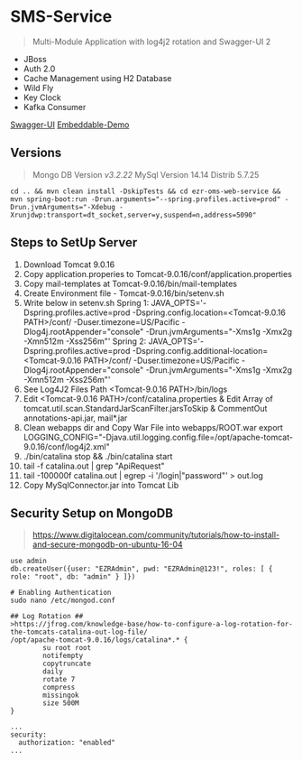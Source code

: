 # SMS-Service #
> Multi-Module Application with log4j2 rotation and Swagger-UI 2

- JBoss
- Auth 2.0
- Cache Management using H2 Database
- Wild Fly
- Key Clock
- Kafka Consumer

[Swagger-UI](http://localhost:8090/sms-service/api/v1/swagger-ui.html "Swagger URL")
[Embeddable-Demo](https://www.callicoder.com/hibernate-spring-boot-jpa-embeddable-demo/ "Embeddable Demo")

## Versions ##
> Mongo DB Version _v3.2.22_
> MySql Version 14.14 Distrib 5.7.25

```cd .. && mvn clean install -DskipTests && cd ezr-oms-web-service && mvn spring-boot:run -Drun.arguments="--spring.profiles.active=prod" -Drun.jvmArguments="-Xdebug -Xrunjdwp:transport=dt_socket,server=y,suspend=n,address=5090"```

## Steps to SetUp Server ##
1. Download Tomcat 9.0.16
2. Copy application.properies to Tomcat-9.0.16/conf/application.properties
3. Copy mail-templates at Tomcat-9.0.16/bin/mail-templates
3. Create Environment file - Tomcat-9.0.16/bin/setenv.sh
4. Write below in setenv.sh
Spring 1: JAVA_OPTS='-Dspring.profiles.active=prod -Dspring.config.location=<Tomcat-9.0.16 PATH>/conf/ -Duser.timezone=US/Pacific -Dlog4j.rootAppender="console" -Drun.jvmArguments="-Xms1g -Xmx2g -Xmn512m -Xss256m"'
Spring 2: JAVA_OPTS='-Dspring.profiles.active=prod -Dspring.config.additional-location=<Tomcat-9.0.16 PATH>/conf/ -Duser.timezone=US/Pacific -Dlog4j.rootAppender="console"  -Drun.jvmArguments="-Xms1g -Xmx2g -Xmn512m -Xss256m"'
5. See Log4J2 Files Path <Tomcat-9.0.16 PATH>/bin/logs
6. Edit <Tomcat-9.0.16 PATH>/conf/catalina.properties & Edit Array of tomcat.util.scan.StandardJarScanFilter.jarsToSkip & CommentOut annotations-api.jar, mail*.jar
7. Clean webapps dir and Copy War File into webapps/ROOT.war
export LOGGING_CONFIG="-Djava.util.logging.config.file=/opt/apache-tomcat-9.0.16/conf/log4j2.xml"
8. ./bin/catalina stop && ./bin/catalina start
9.  tail -f catalina.out | grep "ApiRequest"
10. tail -100000f catalina.out | egrep -i '/login|"password"' > out.log
11. Copy MySqlConnector.jar into Tomcat Lib

## Security Setup on MongoDB ##
> https://www.digitalocean.com/community/tutorials/how-to-install-and-secure-mongodb-on-ubuntu-16-04
```
use admin
db.createUser({user: "EZRAdmin", pwd: "EZRAdmin@123!", roles: [ { role: "root", db: "admin" } ]})

# Enabling Authentication
sudo nano /etc/mongod.conf

## Log Rotation ##
>https://jfrog.com/knowledge-base/how-to-configure-a-log-rotation-for-the-tomcats-catalina-out-log-file/
/opt/apache-tomcat-9.0.16/logs/catalina*.* {
        su root root
        notifempty
        copytruncate
        daily
        rotate 7
        compress
        missingok
        size 500M
}

...
security:
  authorization: "enabled"
...
```